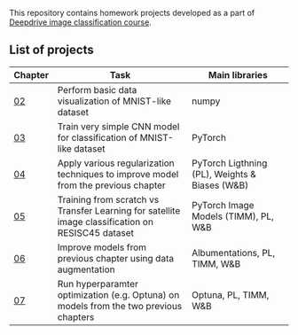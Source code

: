 This repository contains homework projects developed as a part of [Deepdrive image classification course](https://deepdrive.pl/klasyfikacja/).

## List of projects
| Chapter            | Task                                                                                              | Main libraries                                 |
| ------------------ | ------------------------------------------------------------------------------------------------- | ---------------------------------------------- |
| [02](notebooks/02) | Perform basic data visualization of MNIST-like dataset                                            | numpy                                          |
| [03](notebooks/03) | Train very simple CNN model for classification of MNIST-like dataset                              | PyTorch                                        |
| [04](notebooks/04) | Apply various regularization techniques to improve model from the previous chapter                | PyTorch Ligthning (PL), Weights & Biases (W&B) |
| [05](notebooks/05) | Training from scratch vs Transfer Learning for satellite image classification on RESISC45 dataset | PyTorch Image Models (TIMM), PL, W&B           |
| [06](notebooks/06) | Improve models from previous chapter using data augmentation                                      | Albumentations, PL, TIMM, W&B                  |
| [07](notebooks/07) | Run hyperparamter optimization (e.g. Optuna) on models from the two previous chapters             | Optuna, PL, TIMM, W&B                          |
